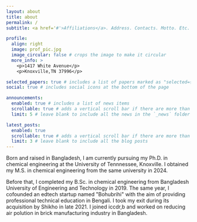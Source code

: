 ```yaml
---
layout: about
title: about
permalink: /
subtitle: <a href='#'>Affiliations</a>. Address. Contacts. Motto. Etc.

profile:
  align: right
  image: prof_pic.jpg
  image_circular: false # crops the image to make it circular
  more_info: >
    <p>1417 White Avenue</p>
    <p>Knoxville,TN 37996</p>

selected_papers: true # includes a list of papers marked as "selected={true}"
social: true # includes social icons at the bottom of the page

announcements:
  enabled: true # includes a list of news items
  scrollable: true # adds a vertical scroll bar if there are more than 3 news items
  limit: 5 # leave blank to include all the news in the `_news` folder

latest_posts:
  enabled: true
  scrollable: true # adds a vertical scroll bar if there are more than 3 new posts items
  limit: 3 # leave blank to include all the blog posts
---
```


Born and raised in Bangladesh, I am currently pursuing my Ph.D. in chemical engineering at the University of Tennnessee, Knoxville. I obtained my M.S. in chemical engineering from the same university in 2024. 

Before that, I completed my B.Sc. in chemical engineering from Bangladesh University of Engineering and Technology in 2019. The same year, I cofounded an edtech startup named "Bohubrihi" with the aim of providing professional technical education in Bengali. I took my exit during its acquisition by Shikho in late 2021. I joined iccdr,b and worked on reducing air polution in brick manufacturing industry in Bangladesh. 
